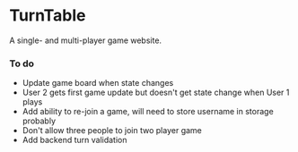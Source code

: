 # TurnTable
A single- and multi-player game website.

### To do
- Update game board when state changes
- User 2 gets first game update but doesn't get state change when User 1 plays
- Add ability to re-join a game, will need to store username in storage probably
- Don't allow three people to join two player game
- Add backend turn validation